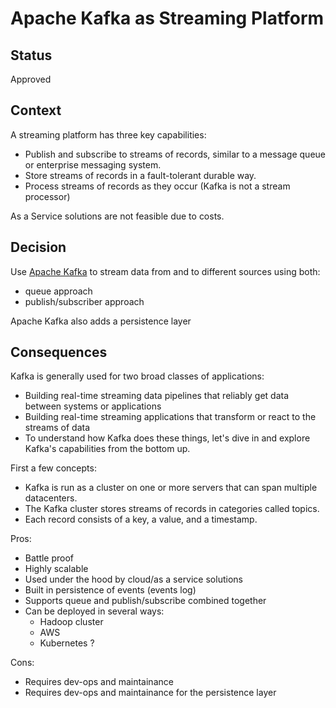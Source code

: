 # Apache Kafka as Streaming Platform

## Status

Approved

## Context

A streaming platform has three key capabilities:

* Publish and subscribe to streams of records, similar to a message queue or enterprise messaging system.
* Store streams of records in a fault-tolerant durable way.
* Process streams of records as they occur (Kafka is not a stream processor)

As a Service solutions are not feasible due to costs.

## Decision

Use [Apache Kafka](https://kafka.apache.org/) to stream data from and to different sources using both:
* queue approach
* publish/subscriber approach

Apache Kafka also adds a persistence layer 

## Consequences

Kafka is generally used for two broad classes of applications:

* Building real-time streaming data pipelines that reliably get data between systems or applications
* Building real-time streaming applications that transform or react to the streams of data
* To understand how Kafka does these things, let's dive in and explore Kafka's capabilities from the bottom up.

First a few concepts:

* Kafka is run as a cluster on one or more servers that can span multiple datacenters.
* The Kafka cluster stores streams of records in categories called topics.
* Each record consists of a key, a value, and a timestamp.


Pros:
* Battle proof
* Highly scalable
* Used under the hood by cloud/as a service solutions
* Built in persistence of events (events log)
* Supports queue and publish/subscribe combined together
* Can be deployed in several ways:
  * Hadoop cluster
  * AWS
  * Kubernetes ?

Cons:
* Requires dev-ops and maintainance 
* Requires dev-ops and maintainance for the persistence layer